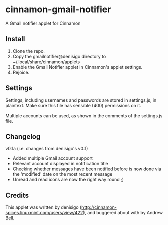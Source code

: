 cinnamon-gmail-notifier
=======================

A Gmail notifier applet for Cinnamon


Install
-------

1. Clone the repo.
2. Copy the gmailnotifier@denisigo directory to ~/.local/share/cinnamon/applets
3. Enable the Gmail Notifier applet in Cinnamon's applet settings.
4. Rejoice.


Settings
--------

Settings, including usernames and passwords are stored in settings.js, in plaintext. Make sure this file has sensible (400) permissions on it.

Multiple accounts can be used, as shown in the comments of the settings.js file.


Changelog
---------

v0.1a (i.e. changes from denisigo's v0.1)
* Added multiple Gmail account support
* Relevant account displayed in notification title
* Checking whether messages have been notified before is now done via the 'modified' date on the most recent message
* Unread and read icons are now the right way round ;)


Credits
-------

This applet was written by denisigo (http://cinnamon-spices.linuxmint.com/users/view/422), and buggered about with by Andrew Bell.
